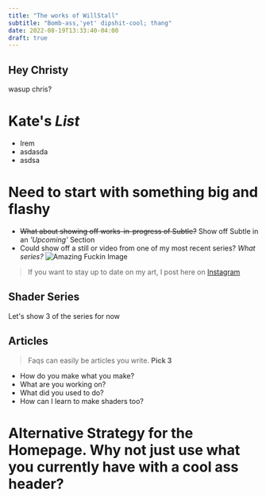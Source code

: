 ```yaml
---
title: "The works of WillStall"
subtitle: "Bomb-ass,'yet' dipshit-cool; thang"
date: 2022-08-19T13:33:40-04:00
draft: true
---
```

## Hey Christy
wasup chris?

# Kate's *List*
- Irem
- asdasda
- asdsa

# Need to start with something **big and flashy**
- ~~What about showing off works-in-progress of Subtle?~~ Show off Subtle in an *'Upcoming'* Section
- Could show off a still or video from one of my most recent series? *What series?*
![Amazing Fuckin Image](url)


> If you want to stay up to date on my art, I post here on [Instagram](http://instagram.com/willstall)

## Shader Series
Let's show 3 of the series for now

## Articles
> Faqs can easily be articles you write. **Pick 3**
* How do you make what you make?
* What are you working on?
* What did you used to do?
* How can I learn to make shaders too?



# Alternative Strategy for the Homepage. Why not just use what you currently have with a cool ass header?


